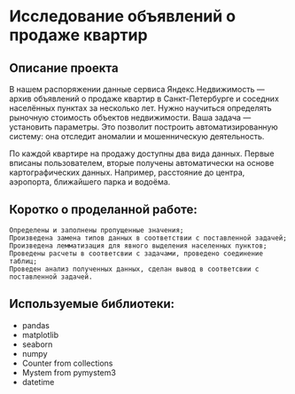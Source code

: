 # Исследование объявлений о продаже квартир
## Описание проекта

В нашем распоряжении данные сервиса Яндекс.Недвижимость — архив объявлений о продаже квартир в Санкт-Петербурге и соседних населённых пунктах за несколько лет. Нужно научиться определять рыночную стоимость объектов недвижимости. Ваша задача — установить параметры. Это позволит построить автоматизированную систему: она отследит аномалии и мошенническую деятельность. 

По каждой квартире на продажу доступны два вида данных. Первые вписаны пользователем, вторые получены автоматически на основе картографических данных. Например, расстояние до центра, аэропорта, ближайшего парка и водоёма. 

## Коротко о проделанной работе:

    Определены и заполнены пропущенные значения;
    Произведена замена типов данных в соответствии с поставленной задачей;
    Произведена лемматизация для явного выделения населенных пунктов;
    Проведены расчеты в соответсвии с задачами, проведено соединение таблиц;
    Проведен анализ полученных данных, сделан вывод в соответсвии с поставленной задачей.

## Используемые библиотеки:

- pandas
- matplotlib
- seaborn
- numpy
- Counter from collections  
- Mystem from pymystem3 
- datetime
